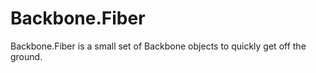 Backbone.Fiber
==============

Backbone.Fiber is a small set of Backbone objects to quickly get off the ground.
